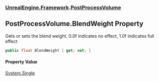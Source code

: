 ### [UnrealEngine.Framework](UnrealEngine_Framework.md 'UnrealEngine.Framework').[PostProcessVolume](PostProcessVolume.md 'UnrealEngine.Framework.PostProcessVolume')
## PostProcessVolume.BlendWeight Property
Gets or sets the blend weight, 0.0f indicates no effect, 1.0f indicates full effect  
```csharp
public float BlendWeight { get; set; }
```
#### Property Value
[System.Single](https://docs.microsoft.com/en-us/dotnet/api/System.Single 'System.Single')
